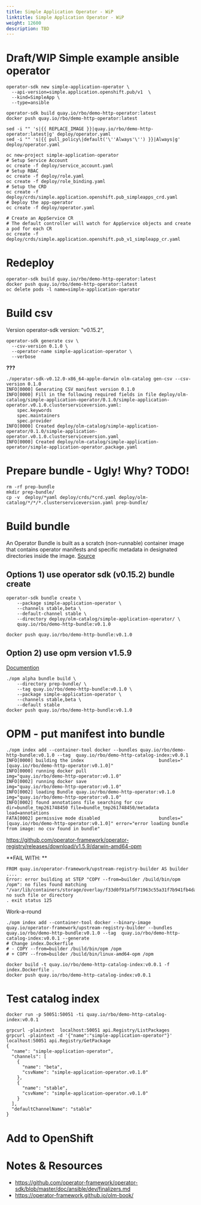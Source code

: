 ```yaml
---
title: Simple Application Operator - WiP
linktitle: Simple Application Operator - WiP
weight: 12600
description: TBD
---
```


# Draft/WIP Simple example ansible operator

```
operator-sdk new simple-application-operator \
  --api-version=simple.application.openshift.pub/v1  \
  --kind=SimpleApp \
  --type=ansible

operator-sdk build quay.io/rbo/demo-http-operator:latest
docker push quay.io/rbo/demo-http-operator:latest

sed -i "" 's|{{ REPLACE_IMAGE }}|quay.io/rbo/demo-http-operator:latest|g' deploy/operator.yaml
sed -i "" 's|{{ pull_policy\|default('\''Always'\'') }}|Always|g' deploy/operator.yaml

oc new-project simple-application-operator
# Setup Service Account
oc create -f deploy/service_account.yaml
# Setup RBAC
oc create -f deploy/role.yaml
oc create -f deploy/role_binding.yaml
# Setup the CRD
oc create -f deploy/crds/simple.application.openshift.pub_simpleapps_crd.yaml
# Deploy the app-operator
oc create -f deploy/operator.yaml

# Create an AppService CR
# The default controller will watch for AppService objects and create a pod for each CR
oc create -f deploy/crds/simple.application.openshift.pub_v1_simpleapp_cr.yaml
```

# Redeploy
```
operator-sdk build quay.io/rbo/demo-http-operator:latest
docker push quay.io/rbo/demo-http-operator:latest
oc delete pods -l name=simple-application-operator
```

# Build csv
Version operator-sdk version: "v0.15.2",

```
operator-sdk generate csv \
  --csv-version 0.1.0 \
  --operator-name simple-application-operator \
  --verbose
```

**???**
```
./operator-sdk-v0.12.0-x86_64-apple-darwin olm-catalog gen-csv --csv-version 0.1.0
INFO[0000] Generating CSV manifest version 0.1.0
INFO[0000] Fill in the following required fields in file deploy/olm-catalog/simple-application-operator/0.1.0/simple-application-operator.v0.1.0.clusterserviceversion.yaml:
	spec.keywords
	spec.maintainers
	spec.provider
INFO[0000] Created deploy/olm-catalog/simple-application-operator/0.1.0/simple-application-operator.v0.1.0.clusterserviceversion.yaml
INFO[0000] Created deploy/olm-catalog/simple-application-operator/simple-application-operator.package.yaml
```

# Prepare bundle - Ugly! Why? TODO!

```
rm -rf prep-bundle
mkdir prep-bundle/
cp -v  deploy/*yaml deploy/crds/*crd.yaml deploy/olm-catalog/*/*/*.clusterserviceversion.yaml prep-bundle/
```

# Build bundle
An Operator Bundle is built as a scratch (non-runnable) container image that contains operator manifests and specific metadata in designated directories inside the image.
[Source](https://github.com/operator-framework/operator-registry/blob/master/docs/design/operator-bundle.md#operator-bundle-overview)

## Options 1) use operator sdk (v0.15.2) bundle create
```
operator-sdk bundle create \
    --package simple-application-operator \
    --channels stable,beta \
    --default-channel stable \
    --directory deploy/olm-catalog/simple-application-operator/ \
    quay.io/rbo/demo-http-bundle:v0.1.0

docker push quay.io/rbo/demo-http-bundle:v0.1.0
```

## Option 2) use opm version v1.5.9

[Documention](https://github.com/operator-framework/operator-registry/blob/master/docs/design/operator-bundle.md#build-bundle-image)

```
./opm alpha bundle build \
    --directory prep-bundle/ \
    --tag quay.io/rbo/demo-http-bundle:v0.1.0 \
    --package simple-application-operator \
    --channels stable,beta \
    --default stable
docker push quay.io/rbo/demo-http-bundle:v0.1.0

```

# OPM - put manifest into bundle
```
./opm index add --container-tool docker --bundles quay.io/rbo/demo-http-bundle:v0.1.0 --tag  quay.io/rbo/demo-http-catalog-index:v0.0.1
INFO[0000] building the index                            bundles="[quay.io/rbo/demo-http-operator:v0.1.0]"
INFO[0000] running docker pull                           img="quay.io/rbo/demo-http-operator:v0.1.0"
INFO[0002] running docker save                           img="quay.io/rbo/demo-http-operator:v0.1.0"
INFO[0002] loading Bundle quay.io/rbo/demo-http-operator:v0.1.0  img="quay.io/rbo/demo-http-operator:v0.1.0"
INFO[0002] found annotations file searching for csv      dir=bundle_tmp261748450 file=bundle_tmp261748450/metadata load=annotations
FATA[0002] permissive mode disabled                      bundles="[quay.io/rbo/demo-http-operator:v0.1.0]" error="error loading bundle from image: no csv found in bundle"
```
https://github.com/operator-framework/operator-registry/releases/download/v1.5.9/darwin-amd64-opm

**FAIL WITH:  **
```
FROM quay.io/operator-framework/upstream-registry-builder AS builder
....
Error: error building at STEP "COPY --from=builder /build/bin/opm /opm": no files found matching "/var/lib/containers/storage/overlay/f33d0f91af5f71963c55a31f7b941fb4da13585df10bcdd7b49b182cbfd50ba9/merged/build/bin/opm": no such file or directory
. exit status 125
```

Work-a-round
```
./opm index add --container-tool docker --binary-image quay.io/operator-framework/upstream-registry-builder --bundles quay.io/rbo/demo-http-bundle:v0.1.0 --tag  quay.io/rbo/demo-http-catalog-index:v0.0.1 --generate
# Change index.Dockerfile
# - COPY --from=builder /build/bin/opm /opm
# + COPY --from=builder /build/bin/linux-amd64-opm /opm

docker build -t quay.io/rbo/demo-http-catalog-index:v0.0.1 -f index.Dockerfile .
docker push quay.io/rbo/demo-http-catalog-index:v0.0.1
```

# Test catalog index
```
docker run -p 50051:50051 -ti quay.io/rbo/demo-http-catalog-index:v0.0.1

grpcurl -plaintext  localhost:50051 api.Registry/ListPackages
grpcurl -plaintext -d '{"name":"simple-application-operator"}' localhost:50051 api.Registry/GetPackage
{
  "name": "simple-application-operator",
  "channels": [
    {
      "name": "beta",
      "csvName": "simple-application-operator.v0.1.0"
    },
    {
      "name": "stable",
      "csvName": "simple-application-operator.v0.1.0"
    }
  ],
  "defaultChannelName": "stable"
}

```
# Add to OpenShift


# Notes & Resources

* https://github.com/operator-framework/operator-sdk/blob/master/doc/ansible/dev/finalizers.md
* https://operator-framework.github.io/olm-book/